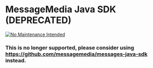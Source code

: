 # MessageMedia Java SDK (DEPRECATED)
[![No Maintenance Intended](http://unmaintained.tech/badge.svg)](http://unmaintained.tech/)

### This is no longer supported, please consider using https://github.com/messagemedia/messages-java-sdk instead.
